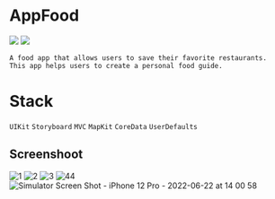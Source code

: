 # AppFood
<p><img src="https://img.shields.io/badge/iOS-15.0+-865EFC.svg" /> <img src="https://img.shields.io/badge/iPadOS-15.0+-F65EFC.svg"/></p>

 ```
A food app that allows users to save their favorite restaurants.
This app helps users to create a personal food guide.
  ```
 # Stack
 ```UIKit``` ```Storyboard``` ```MVC``` ```MapKit``` ```CoreData``` ```UserDefaults```





  ## Screenshoot 
![1](https://user-images.githubusercontent.com/107209053/174886478-191308d9-7484-4a36-a505-3cb90eae1fde.png)
![2](https://user-images.githubusercontent.com/107209053/174886483-2a5d8a0e-d262-4a9c-ab56-2e18d3c621f2.png)
![3](https://user-images.githubusercontent.com/107209053/174886491-35e58e47-b97b-4c6c-b520-7d26f6f0246f.png)
![44](https://user-images.githubusercontent.com/107209053/174886499-b46d6bfd-8275-4c2e-9440-0ec9f50bf548.png)
![Simulator Screen Shot - iPhone 12 Pro - 2022-06-22 at 14 00 58](https://user-images.githubusercontent.com/107209053/175013787-a06e12c8-a6b1-4e08-9749-72e6c93557b1.gif)
